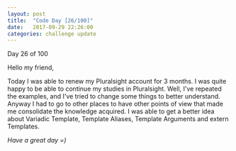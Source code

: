 ```yaml
---
layout: post
title:  "Code Day [26/100]"
date:   2017-09-29 22:26:00
categories: challenge update
---
```


Day 26 of 100

Hello my friend,

Today I was able to renew my Pluralsight account for 3 months. I was quite happy to be able to continue my studies in Pluralsight. Well, I've repeated the examples, and I've tried to change some things to better understand. Anyway I had to go to other places to have other points of view that made me consolidate the knowledge acquired. I was able to get a better idea about Variadic Template, Template Aliases, Template Arguments and extern Templates.

_Have a great day =)_
